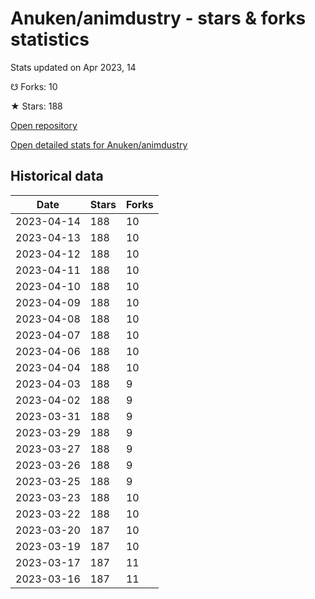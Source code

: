 # Anuken/animdustry - stars & forks statistics

Stats updated on Apr 2023, 14

☋ Forks: 10

★ Stars: 188

[Open repository](https://github.com/Anuken/animdustry)

[Open detailed stats for Anuken/animdustry](https://reviewgithub.com/rep/Anuken/animdustry)

## Historical data
| Date | Stars | Forks |
|------|-------|-------|
| 2023-04-14 | 188 | 10 | 
| 2023-04-13 | 188 | 10 | 
| 2023-04-12 | 188 | 10 | 
| 2023-04-11 | 188 | 10 | 
| 2023-04-10 | 188 | 10 | 
| 2023-04-09 | 188 | 10 | 
| 2023-04-08 | 188 | 10 | 
| 2023-04-07 | 188 | 10 | 
| 2023-04-06 | 188 | 10 | 
| 2023-04-04 | 188 | 10 | 
| 2023-04-03 | 188 | 9 | 
| 2023-04-02 | 188 | 9 | 
| 2023-03-31 | 188 | 9 | 
| 2023-03-29 | 188 | 9 | 
| 2023-03-27 | 188 | 9 | 
| 2023-03-26 | 188 | 9 | 
| 2023-03-25 | 188 | 9 | 
| 2023-03-23 | 188 | 10 | 
| 2023-03-22 | 188 | 10 | 
| 2023-03-20 | 187 | 10 | 
| 2023-03-19 | 187 | 10 | 
| 2023-03-17 | 187 | 11 | 
| 2023-03-16 | 187 | 11 | 

